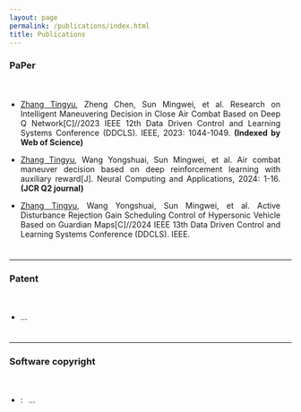 ```yaml
---
layout: page
permalink: /publications/index.html
title: Publications
---
```


### PaPer

<style>
p {
  text-align: justify;
}
p.margin{


    margin-bottom: 3px;

}

span.thick {
  font-weight: bold;
}
ul {
  padding: 20px;
}
</style>

<ul>
  <li><div><p class="margin"> <u>Zhang Tingyu</u>, Zheng Chen, Sun Mingwei, et al. Research on Intelligent Maneuvering Decision in Close Air Combat Based on Deep Q Network[C]//2023 IEEE 12th Data Driven Control and Learning Systems Conference (DDCLS). IEEE, 2023: 1044-1049. <strong>(Indexed by Web of Science)</strong> </p></div></li>
  <li><div><p class="margin"> <u>Zhang Tingyu</u>, Wang Yongshuai, Sun Mingwei, et al. Air combat maneuver decision based on deep reinforcement learning with auxiliary reward[J]. Neural Computing and Applications, 2024: 1-16. <strong>(JCR Q2 journal)</strong> </p></div></li>
  <li><div><p class="margin"> <u>Zhang Tingyu</u>, Wang Yongshuai, Sun Mingwei, et al. Active Disturbance Rejection Gain Scheduling Control of Hypersonic Vehicle Based on Guardian Maps[C]//2024 IEEE 13th Data Driven Control and Learning Systems Conference (DDCLS). IEEE.  </p></div></li>
</ul>


------

### Patent

<style>
p {
  text-align: justify;
}
p.margin{


    margin-bottom: 3px;

}

span.thick {
  font-weight: bold;
}
ul {
  padding: 20px;
}
</style>

<ul>
  <li><div><p class="margin">...</p></div></li>
</ul>




------

### Software copyright

<style>
p {
  text-align: justify;
}
p.margin{


    margin-bottom: 3px;

}

span.thick {
  font-weight: bold;
}
ul {
  padding: 20px;
}
</style>

<ul>
  <li><div><p class="margin"><h style="letter-spacing:10px">:</h>... </p></div></li>
</ul>

